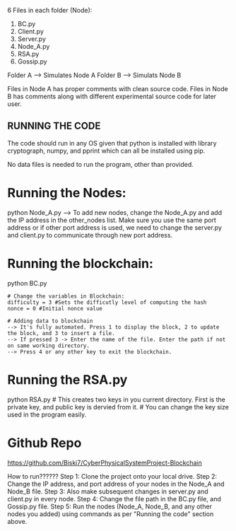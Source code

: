 6 Files in each folder (Node):
1) BC.py
2) Client.py
3) Server.py
4) Node_A.py
5) RSA.py
6) Gossip.py 

Folder A --> Simulates Node A
Folder B --> Simulats Node B

Files in Node A has proper comments with clean source code. Files in Node B has comments along with different experimental source code for later user.

## RUNNING THE CODE
The code should run in any OS given that python is installed with library cryptograph, numpy, and pprint which can all be installed using pip.

No data files is needed to run the program, other than provided. 

# Running the Nodes:
python Node_A.py
    --> To add new nodes, change the Node_A.py and add the IP address in the other_nodes list. Make sure you use the same port address or if other port address is used, we need to change the server.py and client.py to communicate through new port address.

# Running the blockchain:
python BC.py

    # Change the variables in Blockchain:
    difficulty = 3 #Sets the difficutly level of computing the hash
    nonce = 0 #Initial nonce value

    # Adding data to blockchain
    --> It's fully automated. Press 1 to display the block, 2 to update the block, and 3 to insert a file.
    --> If pressed 3 -> Enter the name of the file. Enter the path if not on same working directory.
    --> Press 4 or any other key to exit the blockchain.

# Running the RSA.py
python RSA.py 
    # This creates two keys in you current directory. First is the private key, and public key is dervied from it. 
    # You can change the key size used in the program easily.

# Github Repo
https://github.com/Biski7/CyberPhysicalSystemProject-Blockchain

How to run??????
Step 1: Clone the project onto your local drive.
Step 2: Change the IP address, and port address of your nodes in the Node_A and Node_B file.
Step 3: Also make subsequent changes in server.py and client.py in every node. 
Step 4: Change the file path in the BC.py file, and Gossip.py file.
Step 5: Run the nodes (Node_A, Node_B, and any other nodes you added) using commands as per "Running the code" section above.
